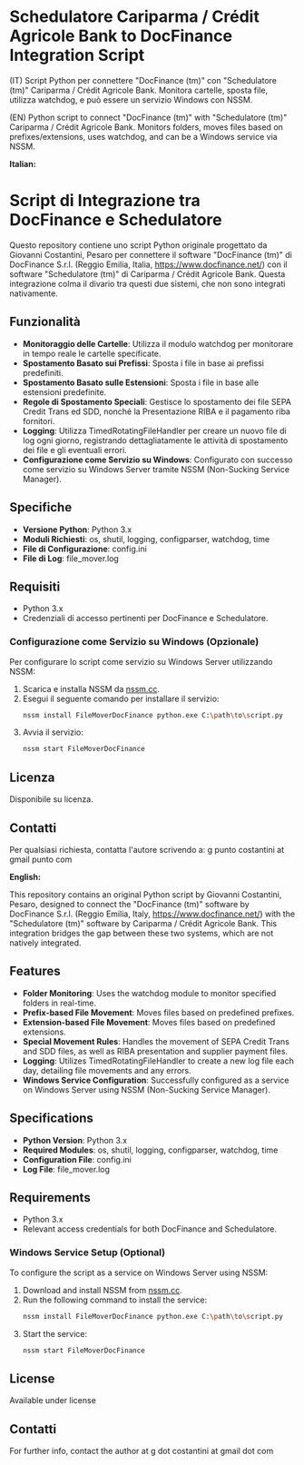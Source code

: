 # Schedulatore Cariparma / Crédit Agricole Bank to DocFinance Integration Script  
  
(IT) Script Python per connettere "DocFinance (tm)" con "Schedulatore (tm)" Cariparma / Crédit Agricole Bank. Monitora cartelle, sposta file, utilizza watchdog, e può essere un servizio Windows con NSSM.
  
(EN) Python script to connect "DocFinance (tm)" with "Schedulatore (tm)" Cariparma / Crédit Agricole Bank. Monitors folders, moves files based on prefixes/extensions, uses watchdog, and can be a Windows service via NSSM.  
    
**Italian:**
  
# Script di Integrazione tra DocFinance e Schedulatore

Questo repository contiene uno script Python originale progettato da Giovanni Costantini, Pesaro per connettere il software "DocFinance (tm)" di DocFinance S.r.l. (Reggio Emilia, Italia, https://www.docfinance.net/) con il software "Schedulatore (tm)" di Cariparma / Crédit Agricole Bank. Questa integrazione colma il divario tra questi due sistemi, che non sono integrati nativamente.

## Funzionalità

- **Monitoraggio delle Cartelle**: Utilizza il modulo watchdog per monitorare in tempo reale le cartelle specificate.
- **Spostamento Basato sui Prefissi**: Sposta i file in base ai prefissi predefiniti.
- **Spostamento Basato sulle Estensioni**: Sposta i file in base alle estensioni predefinite.
- **Regole di Spostamento Speciali**: Gestisce lo spostamento dei file SEPA Credit Trans ed SDD, nonché la Presentazione RIBA e il pagamento riba fornitori.
- **Logging**: Utilizza TimedRotatingFileHandler per creare un nuovo file di log ogni giorno, registrando dettagliatamente le attività di spostamento dei file e gli eventuali errori.
- **Configurazione come Servizio su Windows**: Configurato con successo come servizio su Windows Server tramite NSSM (Non-Sucking Service Manager).

## Specifiche

- **Versione Python**: Python 3.x
- **Moduli Richiesti**: os, shutil, logging, configparser, watchdog, time
- **File di Configurazione**: config.ini
- **File di Log**: file_mover.log

## Requisiti

- Python 3.x
- Credenziali di accesso pertinenti per DocFinance e Schedulatore.


### Configurazione come Servizio su Windows (Opzionale)

Per configurare lo script come servizio su Windows Server utilizzando NSSM:

1. Scarica e installa NSSM da [nssm.cc](https://nssm.cc/).
2. Esegui il seguente comando per installare il servizio:
   ```sh
   nssm install FileMoverDocFinance python.exe C:\path\to\script.py
   ```
3. Avvia il servizio:
   ```sh
   nssm start FileMoverDocFinance
   ```

## Licenza
Disponibile su licenza.

## Contatti

Per qualsiasi richiesta, contatta l'autore scrivendo a: g punto costantini at gmail punto com

  
**English:**
  
This repository contains an original Python script by Giovanni Costantini, Pesaro, designed to connect the "DocFinance (tm)" software by DocFinance S.r.l. (Reggio Emilia, Italy, https://www.docfinance.net/) with the "Schedulatore (tm)" software by Cariparma / Crédit Agricole Bank. This integration bridges the gap between these two systems, which are not natively integrated.

## Features

- **Folder Monitoring**: Uses the watchdog module to monitor specified folders in real-time.
- **Prefix-based File Movement**: Moves files based on predefined prefixes.
- **Extension-based File Movement**: Moves files based on predefined extensions.
- **Special Movement Rules**: Handles the movement of SEPA Credit Trans and SDD files, as well as RIBA presentation and supplier payment files.
- **Logging**: Utilizes TimedRotatingFileHandler to create a new log file each day, detailing file movements and any errors.
- **Windows Service Configuration**: Successfully configured as a service on Windows Server using NSSM (Non-Sucking Service Manager).

## Specifications

- **Python Version**: Python 3.x
- **Required Modules**: os, shutil, logging, configparser, watchdog, time
- **Configuration File**: config.ini
- **Log File**: file_mover.log

## Requirements

- Python 3.x
- Relevant access credentials for both DocFinance and Schedulatore.


### Windows Service Setup (Optional)

To configure the script as a service on Windows Server using NSSM:

1. Download and install NSSM from [nssm.cc](https://nssm.cc/).
2. Run the following command to install the service:
   ```sh
   nssm install FileMoverDocFinance python.exe C:\path\to\script.py
   ```
3. Start the service:
   ```sh
   nssm start FileMoverDocFinance
   ```

## License
Available under license

## Contatti

For further info, contact the author at g dot costantini at gmail dot com


